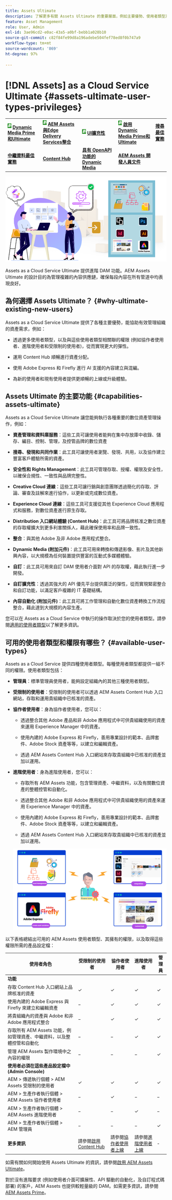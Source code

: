 ```yaml
---
title: Assets Ultimate
description: 了解更多有關 Assets Ultimate 的重要層面，例如主要優勢、使用者類型及其權限。
feature: Asset Management
role: User, Admin
exl-id: 3ae96cd2-e0ac-43a5-a0bf-bebb1a028b10
source-git-commit: c82f84fe99d8a196adebe504fef78ed8f0b747a9
workflow-type: tm+mt
source-wordcount: '869'
ht-degree: 97%

---
```


# [!DNL Assets] as a Cloud Service Ultimate {#assets-ultimate-user-types-privileges}

<table>
    <tr>
        <td>
            <sup style= "background-color:#008000; color:#FFFFFF; font-weight:bold"><i>新</i></sup> <a href="/help/assets/dynamic-media/dm-prime-ultimate.md"><b>Dynamic Media Prime和Ultimate</b></a>
        </td>
        <td>
            <sup style= "background-color:#008000; color:#FFFFFF; font-weight:bold"><i>新</i></sup> <a href="/help/assets/integrate-aem-assets-edge-delivery-services.md"><b>AEM Assets與Edge Delivery Services整合</b></a>
        </td>
        <td>
            <sup style= "background-color:#008000; color:#FFFFFF; font-weight:bold"><i>新</i></sup> <a href="/help/assets/aem-assets-view-ui-extensibility.md"><b>UI擴充性</b></a>
        </td>
          <td>
            <sup style= "background-color:#008000; color:#FFFFFF; font-weight:bold"><i>新</i></sup> <a href="/help/assets/dynamic-media/enable-dynamic-media-prime-and-ultimate.md"><b>啟用Dynamic Media Prime和Ultimate</b></a>
        </td>
        <td>
            <a href="/help/assets/search-best-practices.md"><b>搜尋最佳實務</b></a>
        </td>
    </tr>
    <tr>
        <td>
            <a href="/help/assets/metadata-best-practices.md"><b>中繼資料最佳實務</b></a>
        </td>
        <td>
            <a href="/help/assets/product-overview.md"><b>Content Hub</b></a>
        </td>
        <td>
            <a href="/help/assets/dynamic-media-open-apis-overview.md"><b>具有 OpenAPI 功能的 Dynamic Media</b></a>
        </td>
        <td>
            <a href="https://developer.adobe.com/experience-cloud/experience-manager-apis/"><b>AEM Assets 開發人員文件</b></a>
        </td>
    </tr>
</table>

![Assets as a Cloud Service Ultimate](/help/assets/assets/aem-assets-ultimate-banner.png)

Assets as a Cloud Service Ultimate 提供進階 DAM 功能。AEM Assets Ultimate 的設計目的為管理複雜的內容供應鏈，確保每段內容在所有管道中均表現良好。

## 為何選擇 Assets Ultimate？ {#why-ultimate-existing-new-users}

Assets as a Cloud Service Ultimate 提供了各種主要優勢，能協助有效管理組織的資產需求，例如：

* 透過更多使用者類型，以及與這些使用者類型相關聯的權限 (例如協作者使用者、進階使用者和受限制的使用者)，從而實現更大的彈性。

* 運用 Content Hub 順暢進行資產分配。

* 使用 Adobe Express 和 Firefly 進行 AI 支援的內容建立與混編。

* 為新的使用者和現有使用者提供更順暢的上線或升級體驗。

## Assets Ultimate 的主要功能 {#capabilities-assets-ultimate}

Assets as a Cloud Service Ultimate 讓您能夠執行各種重要的數位資產管理操作，例如：

* **資產管理和資料庫服務**：這些工具可讓使用者能夠在集中存放庫中收錄、儲存、編目、控制、管理，及控管品牌的數位資產

* **搜尋、發現和共同作業**：此工具可讓使用者瀏覽、發現、共用，以及協作建立豐富客戶體驗所需的資產。

* **安全性和 Rights Management**：此工具可管理存取、授權、權限及安全性，以確保合規性、一致性與品牌完整性。

* **Creative Cloud 連線**：這些工具可讓行銷與創意團隊透過簡化的存取、評論、審查及註解來進行協作，以更新或完成數位資產。

* **Experience Cloud 連線**：這些工具可支援從其他 Experience Cloud 應用程式和服務，對數位資產進行原生存取。

* **Distribution 入口網站體驗 (Content Hub)**：此工具可將品牌核准之數位資產的存取權擴大到更多利害關係人，藉此確保使用率和品牌一致性。

* **整合**：與其他 Adobe 及非 Adobe 應用程式整合。

* **Dynamic Media (附加元件)**：此工具可用來轉換和傳遞影像、影片及其他新興內容，以大規模為任何裝置提供豐富的互動式多媒體體驗。

* **自訂**：此工具可用來自訂 DAM 使用者介面對 API 的存取權，藉此執行進一步開發。

* **自訂擴充性**：透過其強大的 API 優先平台提供廣泛的彈性，從而實現緊密整合和自訂功能，以滿足客戶複雜的 IT 基礎結構。

* **內容自動化 (附加元件)**：此工具可將工作管理和自動化數位資產轉換工作流程整合，藉此達到大規模的內容生產。

您可以在 Assets as a Cloud Service 中執行的操作取決於您的使用者類型。請參閱[適用的使用者類型](#available-user-types)以了解更多資訊。


## 可用的使用者類型和權限有哪些？ {#available-user-types}

Assets as a Cloud Service 提供四種使用者類型。每種使用者類型都提供一組不同的權限。使用者類型包括：

* **管理員**：標準管理員使用者，能夠設定組織內的其他三種使用者類型。

* **受限制的使用者**：受限制的使用者可以透過 AEM Assets Content Hub 入口網站，存取和運用貴組織中已核准的資產。

* **協作者使用者**：身為協作者使用者，您可以：

   * 透過整合其他 Adobe 產品和非 Adobe 應用程式中可供貴組織使用的資產來運用 Experience Manager 中的資產。

   * 使用內建的 Adobe Express 和 Firefly，善用專業設計的範本、品牌套件、Adobe Stock 資產等等，以建立和編輯資產。

   * 透過 AEM Assets Content Hub 入口網站來存取貴組織中已核准的資產並加以運用。

* **進階使用者**：身為進階使用者，您可以：

   * 存取所有 AEM Assets 功能，包含管理資產、中繼資料，以及有關數位資產的整體控管和自動化。

   * 透過整合其他 Adobe 和非 Adobe 應用程式中可供貴組織使用的資產來運用 Experience Manager 中的資產。

   * 使用內建的 Adobe Express 和 Firefly，善用專業設計的範本、品牌套件、Adobe Stock 資產等等，以建立和編輯資產。

   * 透過 AEM Assets Content Hub 入口網站來存取貴組織中已核准的資產並加以運用。

  ![Assets as a Cloud Service 進階使用者](/help/assets/assets/assets-cs-power-users.png)

以下表格總結出可用的 AEM Assets 使用者類型、其擁有的權限，以及取得這些權限所需的產品設定檔：


| 使用者角色 | 受限制的使用者 | 協作者使用者 | 進階使用者 | 管理員 |
|---------------|----------|----------|-------------------------|---|
| **功能** |
| 存取 Content Hub 入口網站上品牌核准的資產 | ✓ | ✓ | ✓ | ✓ |
| 使用內建的 Adobe Express 與 Firefly 來建立和編輯資產 | − | ✓ | ✓ | ✓ |
| 將貴組織內的資產與 Adobe 和非 Adobe 應用程式整合 | − | ✓ | ✓ | ✓ |
| 存取所有 AEM Assets 功能，例如管理資產、中繼資料，以及整體控管和自動化 | − | − | ✓ | ✓ |
| 管理 AEM Assets 製作環境中之內容的權限 | − | − | − | ✓ |
| **使用者必須在這些產品設定檔中 (Admin Console)** |
| AEM > 傳遞執行個體 > AEM Assets 受限制的使用者 | ✓ | ✓ | ✓ | ✓ |
| AEM > 生產作者執行個體 > AEM Assets 協作者使用者 | − | ✓ | − | − |
| AEM > 生產作者執行個體 > AEM Assets 進階使用者 | − | − | ✓ | − |
| AEM > 生產作者執行個體 > AEM 管理員 | − | − | − | ✓ |
| **更多資訊** | 請參閱[啟用 Content Hub](/help/assets/enable-assets-ultimate.md##enable-assets-ultimate-new-users) | 請參閱[協作者使用者上線](/help/assets/enable-assets-ultimate.md#onboard-collaborator-users) | 請參閱[進階使用者上線](/help/assets/enable-assets-ultimate.md#onboard-power-users) | - |

如需有關如何開始使用 Assets Ultimate 的資訊，請參閱[啟用 AEM Assets Ultimate](/help/assets/enable-assets-ultimate.md)。

對於沒有進階要求 (例如使用者介面可擴展性、API 驅動的自動化，及自訂程式碼部署) 的客戶，AEM Assets 也提供較輕量級的 DAM。如需更多資訊，請參閱 [AEM Assets Prime](/help/assets/assets-prime.md)。
